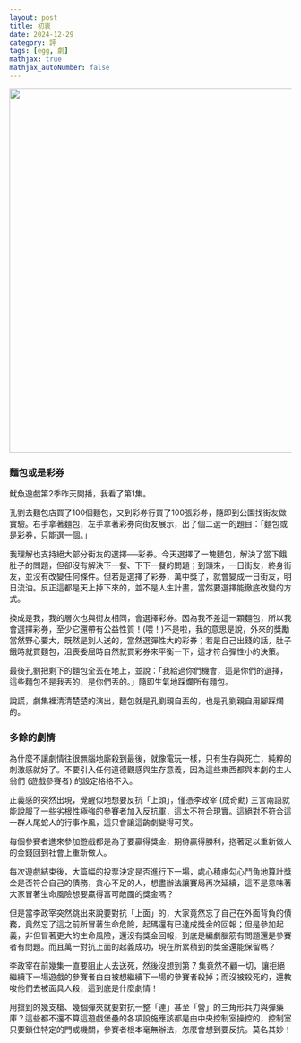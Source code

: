 ```yaml
---
layout: post
title: 初衷
date: 2024-12-29
category: 評
tags: [egg, 劇]
mathjax: true
mathjax_autoNumber: false
---
```


<img src="/blog/assets/images/2024/squid2.jpg" style="width: 650px;"/>

<!--more-->

### 麵包或是彩券

魷魚遊戲第2季昨天開播，我看了第1集。

孔劉去麵包店買了100個麵包，又到彩券行買了100張彩券，隨即到公園找街友做實驗。右手拿著麵包，左手拿著彩券向街友展示，出了個二選一的題目：「麵包或是彩券，只能選一個。」

我理解也支持絕大部分街友的選擇──彩券。今天選擇了一塊麵包，解決了當下餓肚子的問題，但卻沒有解決下一餐、下下一餐的問題；到頭來，一日街友，終身街友，並沒有改變任何條件。但若是選擇了彩券，萬中獎了，就會變成一日街友，明日流油。反正這都是天上掉下來的，並不是人生計畫，當然要選擇能徹底改變的方式。

換成是我，我的層次也與街友相同，會選擇彩券。因為我不差這一顆麵包，所以我會選擇彩券，至少它還帶有公益性質！(喂！)不是啦，我的意思是說，外來的獎勵當然野心要大，既然是別人送的，當然選彈性大的彩券；若是自己出錢的話，肚子餓時就買麵包，沮喪委屈時自然就買彩券來平衡一下，這才符合彈性小的決策。

<!-- 我不是孔劉做實驗的樣本，但是如果這個題目發生在我身上，我毫不猶豫選「彩券」。因為天上掉下來的彩券代表著我是天選之人，天道酬勤，地道酬善，人道酬誠，商道酬信，業道酬精，顯然上天眷顧我，老天肯定我的做人，特地 -->


最後孔劉把剩下的麵包全丟在地上，並說：「我給過你們機會，這是你們的選擇，這些麵包不是我丟的，是你們丟的。」隨即生氣地踩爛所有麵包。

說謊，劇集裡清清楚楚的演出，麵包就是孔劉親自丟的，也是孔劉親自用腳踩爛的。


### 多餘的劇情

為什麼不讓劇情往很無腦地廝殺到最後，就像電玩一樣，只有生存與死亡，純粹的刺激感就好了。不要引入任何道德觀感與生存意義，因為這些東西都與本劇的主人翁們 (遊戲參賽者) 的設定格格不入。

正義感的突然出現，覺醒似地想要反抗「上頭」，僅憑李政宰 (成奇勳) 三言兩語就能說服了一些劣根性極強的參賽者加入反抗軍，這太不符合現實。這絕對不符合這一群人尾蛇人的行事作風，這只會讓這齣劇變得可笑。

每個參賽者進來參加遊戲都是為了要贏得獎金，期待贏得勝利，抱著足以重新做人的金錢回到社會上重新做人。

每次遊戲結束後，大篇幅的投票決定是否進行下一場，處心積慮勾心鬥角地算計獎金是否符合自己的債務，貪心不足的人，想盡辦法讓賽局再次延續，這不是意味著大家冒著生命風險想要贏得富可敵國的獎金嗎？

但是當李政宰突然跳出來說要對抗「上面」的，大家竟然忘了自己在外面背負的債務，竟然忘了這之前所冒著生命危險，起碼還有已達成獎金的回報；但是參加起義，非但冒著更大的生命風險，還沒有獎金回報，到底是編劇腦筋有問題還是參賽者有問題。而且萬一對抗上面的起義成功，現在所累積到的獎金還能保留嗎？

李政宰在前幾集一直要阻止人去送死，然後沒想到第 7 集竟然不顧一切，讓拒絕繼續下一場遊戲的參賽者白白被想繼續下一場的參賽者殺掉；而沒被殺死的，還教唆他們去被面具人殺，這到底是什麼劇情！

用搶到的幾支槍、幾個彈夾就要對抗一整「連」甚至「營」的三角形兵力與彈藥庫？這些都不還不算這遊戲堡壘的各項設施應該都是由中央控制室操控的，控制室只要鎖住特定的門或機關，參賽者根本毫無辦法，怎麼會想到要反抗。莫名其妙！
